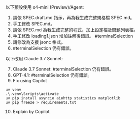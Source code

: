 以下預設使用 o4-mini (Preview)/Agent:

1. 請依 SPEC.draft.md 指示，再為我生成完整規格檔 SPEC.md。
2. 手工修改 SPEC.md。
3. 請依 SPEC.md 為我生成完整的程式，加上設定檔及問題列表檔。
4. 手工修改 loading1.json 增加註解後錯誤。
   #terminalSelection
5. 請修改為支援 jsonc 格式。
6. #terminalSelection 仍有錯誤。
   
以下改用 Claude 3.7 Sonnet:

7. Claude 3.7 Sonnet: #terminalSelection 仍有錯誤。
8. GPT-4.1: #terminalSelection 仍有錯誤。
9. Fix using Copilot
```pwsh
uv venv
.\.venv\Scripts\activate
uv pip install asyncio aiohttp statistics matplotlib
uv pip freeze > requirements.txt
```
10. Explain by Copilot
